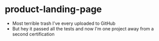 # product-landing-page
- Most terrible trash I've every uploaded to GitHub
- But hey it passed all the tests and now I'm one project away from a second certification
